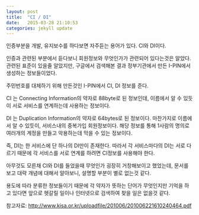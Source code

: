 ```yaml
---
layout: post
title:  "CI / DI"
date:   2015-03-28 21:10:53
categories: jekyll update
---
```

인증부분을 개발, 유지보수를 하다보면 자주듣는 용어가 있다.
CI와 DI이다.
 
인증과 관련된 부분에서 듣다보니 회원정보와 무엇인가가 관련되어 있다는것은 알았다.
관련된 표준이 있을줄 알았지만, 구글에서 검색해본 결과 정부기관에서 만든 I-PIN에서 생성하는 정보들이었다.
 
주민번호를 대체하기 위해 만든것인 I-PIN에서 CI, DI 정보를 준다.
 
CI 는 Connecting Information의 약자로 88byte로 된 정보인데, 이름에서 알 수 있듯이 서로 서비스를 연계하는데 사용하는 정보이다.
 
DI 는 Duplication Information의 약자로 64bytes로 된 정보이다. 마찬가지로 이름에서 알 수 있듯이, 서비스내의 중복가입 회원정보이다.
해당 정보를 통해 1사람의 명의로 여러개의 계정을 만들고 악용하는데 막을 수 있는 정보이다.
 
즉, DI는 한 서비스에 단 하나의 DI만이 존재한다. 따라서 각 서비스마다의 DI는 서로 다르기 때문에 각 서비스를 서로 연계를 하려면 CI정보를 사용해야 한다.
 
아무것도 모른채 CI와 DI를 들었을때 무엇인가 굉장히 거창해보이고 했었는데, 문서를 보고 대략 개념에 대해서 알아보니, 설명할 부분이 별로 없는것 같다.
 
용도에 따라 분류한 정보들이기 때문에 각 약자가 뜻하는 단어가 무엇인지만 기억을 하고 있다면 앞으로 헷갈릴 일이나 인터넷으로 검색하여 찾을 일은 없을것 같다.
 
참고자료:
http://www.kisa.or.kr/uploadfile/201006/201006221610240464.pdf